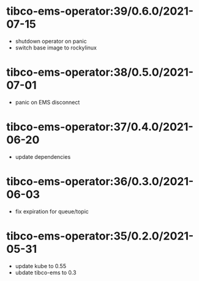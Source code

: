 # tibco-ems-operator:39/0.6.0/2021-07-15

* shutdown operator on panic
* switch base image to rockylinux

# tibco-ems-operator:38/0.5.0/2021-07-01

* panic on EMS disconnect 

# tibco-ems-operator:37/0.4.0/2021-06-20

* update dependencies

# tibco-ems-operator:36/0.3.0/2021-06-03

* fix expiration for queue/topic

# tibco-ems-operator:35/0.2.0/2021-05-31

* update kube to 0.55
* ubdate tibco-ems to 0.3
